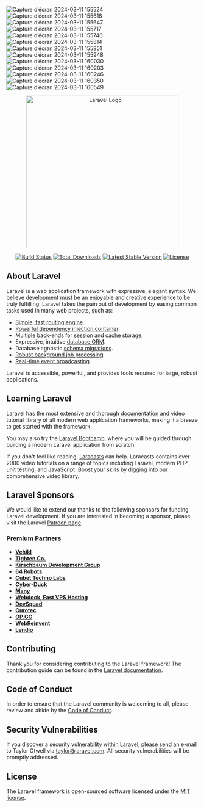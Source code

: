 ![Capture d’écran 2024-03-11 155524](https://github.com/DrissBensaid/project-schedules-of-the-university-ibn-tofail-kenitra-morocco/assets/161262628/7e2c9bb9-94fc-406e-a1b9-c541f56a5ed7)
![Capture d’écran 2024-03-11 155618](https://github.com/DrissBensaid/project-schedules-of-the-university-ibn-tofail-kenitra-morocco/assets/161262628/23488504-440a-46b6-9356-bb52ad8f604f)
![Capture d’écran 2024-03-11 155647](https://github.com/DrissBensaid/project-schedules-of-the-university-ibn-tofail-kenitra-morocco/assets/161262628/10e4fc9a-f5fb-41d9-873f-9b655b3b4cb1)
![Capture d’écran 2024-03-11 155717](https://github.com/DrissBensaid/project-schedules-of-the-university-ibn-tofail-kenitra-morocco/assets/161262628/b210be3d-5523-422b-b621-c77bba73b925)
![Capture d’écran 2024-03-11 155746](https://github.com/DrissBensaid/project-schedules-of-the-university-ibn-tofail-kenitra-morocco/assets/161262628/9e03ca98-eefd-48b8-be22-01c409749ad3)
![Capture d’écran 2024-03-11 155814](https://github.com/DrissBensaid/project-schedules-of-the-university-ibn-tofail-kenitra-morocco/assets/161262628/f301855c-a96c-476a-bec8-6456922bcef6)
![Capture d’écran 2024-03-11 155851](https://github.com/DrissBensaid/project-schedules-of-the-university-ibn-tofail-kenitra-morocco/assets/161262628/17c95bf9-84cc-47ba-88e3-0d7bd3c40b1f)
![Capture d’écran 2024-03-11 155948](https://github.com/DrissBensaid/project-schedules-of-the-university-ibn-tofail-kenitra-morocco/assets/161262628/22d33a29-ad52-422a-bd83-6a1180c61c21)
![Capture d’écran 2024-03-11 160030](https://github.com/DrissBensaid/project-schedules-of-the-university-ibn-tofail-kenitra-morocco/assets/161262628/84691cc8-80f8-4850-9515-17d92058120b)
![Capture d’écran 2024-03-11 160203](https://github.com/DrissBensaid/project-schedules-of-the-university-ibn-tofail-kenitra-morocco/assets/161262628/842e7ed6-74c2-47e6-871a-d39c50a05c94)
![Capture d’écran 2024-03-11 160246](https://github.com/DrissBensaid/project-schedules-of-the-university-ibn-tofail-kenitra-morocco/assets/161262628/91554d53-b2a7-4645-ab5c-f4601cea0fbb)
![Capture d’écran 2024-03-11 160350](https://github.com/DrissBensaid/project-schedules-of-the-university-ibn-tofail-kenitra-morocco/assets/161262628/019c83a9-cbfc-4336-b6ac-4320fd943261)
![Capture d’écran 2024-03-11 160549](https://github.com/DrissBensaid/project-schedules-of-the-university-ibn-tofail-kenitra-morocco/assets/161262628/7dc927ea-9499-4309-8766-9aa4a1cd0e9b)




<p align="center"><a href="https://laravel.com" target="_blank"><img src="https://raw.githubusercontent.com/laravel/art/master/logo-lockup/5%20SVG/2%20CMYK/1%20Full%20Color/laravel-logolockup-cmyk-red.svg" width="400" alt="Laravel Logo"></a></p>

<p align="center">
<a href="https://github.com/laravel/framework/actions"><img src="https://github.com/laravel/framework/workflows/tests/badge.svg" alt="Build Status"></a>
<a href="https://packagist.org/packages/laravel/framework"><img src="https://img.shields.io/packagist/dt/laravel/framework" alt="Total Downloads"></a>
<a href="https://packagist.org/packages/laravel/framework"><img src="https://img.shields.io/packagist/v/laravel/framework" alt="Latest Stable Version"></a>
<a href="https://packagist.org/packages/laravel/framework"><img src="https://img.shields.io/packagist/l/laravel/framework" alt="License"></a>
</p>

## About Laravel

Laravel is a web application framework with expressive, elegant syntax. We believe development must be an enjoyable and creative experience to be truly fulfilling. Laravel takes the pain out of development by easing common tasks used in many web projects, such as:

- [Simple, fast routing engine](https://laravel.com/docs/routing).
- [Powerful dependency injection container](https://laravel.com/docs/container).
- Multiple back-ends for [session](https://laravel.com/docs/session) and [cache](https://laravel.com/docs/cache) storage.
- Expressive, intuitive [database ORM](https://laravel.com/docs/eloquent).
- Database agnostic [schema migrations](https://laravel.com/docs/migrations).
- [Robust background job processing](https://laravel.com/docs/queues).
- [Real-time event broadcasting](https://laravel.com/docs/broadcasting).

Laravel is accessible, powerful, and provides tools required for large, robust applications.

## Learning Laravel

Laravel has the most extensive and thorough [documentation](https://laravel.com/docs) and video tutorial library of all modern web application frameworks, making it a breeze to get started with the framework.

You may also try the [Laravel Bootcamp](https://bootcamp.laravel.com), where you will be guided through building a modern Laravel application from scratch.

If you don't feel like reading, [Laracasts](https://laracasts.com) can help. Laracasts contains over 2000 video tutorials on a range of topics including Laravel, modern PHP, unit testing, and JavaScript. Boost your skills by digging into our comprehensive video library.

## Laravel Sponsors

We would like to extend our thanks to the following sponsors for funding Laravel development. If you are interested in becoming a sponsor, please visit the Laravel [Patreon page](https://patreon.com/taylorotwell).

### Premium Partners

- **[Vehikl](https://vehikl.com/)**
- **[Tighten Co.](https://tighten.co)**
- **[Kirschbaum Development Group](https://kirschbaumdevelopment.com)**
- **[64 Robots](https://64robots.com)**
- **[Cubet Techno Labs](https://cubettech.com)**
- **[Cyber-Duck](https://cyber-duck.co.uk)**
- **[Many](https://www.many.co.uk)**
- **[Webdock, Fast VPS Hosting](https://www.webdock.io/en)**
- **[DevSquad](https://devsquad.com)**
- **[Curotec](https://www.curotec.com/services/technologies/laravel/)**
- **[OP.GG](https://op.gg)**
- **[WebReinvent](https://webreinvent.com/?utm_source=laravel&utm_medium=github&utm_campaign=patreon-sponsors)**
- **[Lendio](https://lendio.com)**

## Contributing

Thank you for considering contributing to the Laravel framework! The contribution guide can be found in the [Laravel documentation](https://laravel.com/docs/contributions).

## Code of Conduct

In order to ensure that the Laravel community is welcoming to all, please review and abide by the [Code of Conduct](https://laravel.com/docs/contributions#code-of-conduct).

## Security Vulnerabilities

If you discover a security vulnerability within Laravel, please send an e-mail to Taylor Otwell via [taylor@laravel.com](mailto:taylor@laravel.com). All security vulnerabilities will be promptly addressed.

## License

The Laravel framework is open-sourced software licensed under the [MIT license](https://opensource.org/licenses/MIT).
